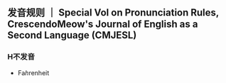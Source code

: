 ## 发音规则 ｜ Special Vol on Pronunciation Rules, CrescendoMeow's Journal of English as a Second Language (CMJESL)

### H不发音

- Fa*h*renheit
